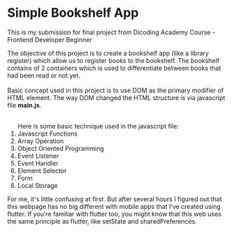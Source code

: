 <h1>Simple Bookshelf App</h1>
<p> This is my submission for final project from Dicoding Academy Course - Frontend Developer Beginner</p>
The objective of this project is to create a bookshelf app (like a library register) which allow us to register books to the bookshelf.
The bookshelf contains of 2 containers which is used to differentiate between books that had been read or not yet.
<br></br>
Basic concept used in this project is to use DOM as the primary modifier of HTML element. The way DOM changed the HTML structure is via javascript file <b>main.js</b>.
<br></br>
<ol>Here is some basic technique used in the javascript file:
<li>Javascript Functions</li>
<li>Array Operation</li>
<li>Object Oriented Programming</li>
<li>Event Listener</li>
<li>Event Handler</li>
<li>Element Selector</li>
<li>Form</li>
<li>Local Storage</li>
</ol>

For me, it's little confusing at first. But after several hours I figured out that this webpage has no big different with mobile apps that I've created using flutter. If you're familiar with flutter too, you might know that this web uses the same principle as flutter, like setState and sharedPreferences.